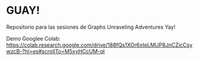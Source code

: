 # GUAY!
Repositorio para las sesiones de Graphs Unraveling Adventures Yay!

Demo Googlee Colab: https://colab.research.google.com/drive/188fQs1XOr6xteLMUP8JnCZicCsywzcB-?hl=es#scrollTo=M5xyHCcUM-qI
